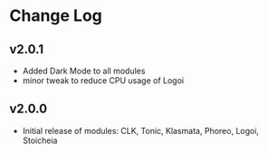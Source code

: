 # Change Log

## v2.0.1
  * Added Dark Mode to all modules
  * minor tweak to reduce CPU usage of Logoi

## v2.0.0
  * Initial release of modules: CLK, Tonic, Klasmata, Phoreo, Logoi, Stoicheia